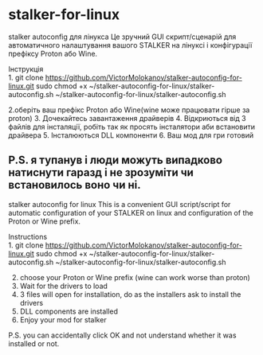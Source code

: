 # stalker-for-linux
stalker autoconfig для лінукса
Це зручний GUI скрипт/сценарій для автоматичного налаштування вашого STALKER на лінуксі і конфігурації префіксу Proton або Wine.
  
Інструкція            
1.
git clone https://github.com/VictorMolokanov/stalker-autoconfig-for-linux.git
sudo chmod +x  ~/stalker-autoconfig-for-linux/stalker-autoconfig.sh
~/stalker-autoconfig-for-linux/stalker-autoconfig.sh 

2.оберіть ваш префікс Proton або Wine(wine може працювати гірше за proton)
3. Дочекайтесь завантаження драйверів
4. Відкриються від 3 файлів для інсталяції, робіть так як просять інсталятори аби встановити драйвера
5. Інсталюються DLL компоненти
6. Ваш мод для гри готовий

P.S. я тупанув і люди можуть випадково натиснути гаразд і не зрозуміти чи встановилось воно чи ні.
------------------------------------------------------------------------------------------------------
stalker autoconfig for linux
This is a convenient GUI script/script for automatic configuration of your STALKER on linux and configuration of the Proton or Wine prefix.  
  
Instructions         
1. 
git clone https://github.com/VictorMolokanov/stalker-autoconfig-for-linux.git
sudo chmod +x  ~/stalker-autoconfig-for-linux/stalker-autoconfig.sh
~/stalker-autoconfig-for-linux/stalker-autoconfig.sh 

2. choose your Proton or Wine prefix (wine can work worse than proton)  
3. Wait for the drivers to load  
4. 3 files will open for installation, do as the installers ask to install the drivers  
5. DLL components are installed  
6. Enjoy your mod for stalker 
  
P.S.  you can accidentally click OK and not understand whether it was installed or not.  
